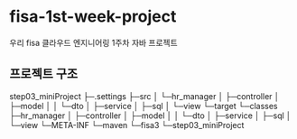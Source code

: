 # fisa-1st-week-project
우리 fisa 클라우드 엔지니어링 1주차 자바 프로젝트

## 프로젝트 구조
step03_miniProject
    ├─.settings
    ├─src
    │  └─hr_manager
    │      ├─controller
    │      ├─model
    │      │  └─dto
    │      ├─service
    │      ├─sql
    │      └─view
    └─target
        └─classes
            ├─hr_manager
            │  ├─controller
            │  ├─model
            │  │  └─dto
            │  ├─service
            │  ├─sql
            │  └─view
            └─META-INF
                └─maven
                    └─fisa3
                        └─step03_miniProject
